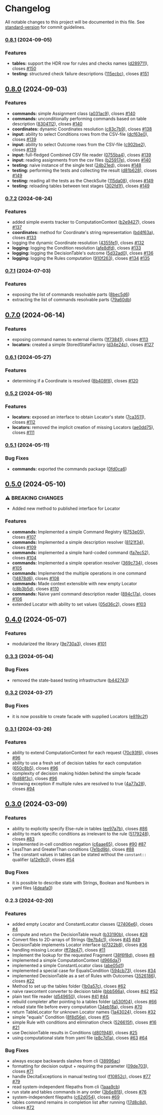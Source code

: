 # Changelog

All notable changes to this project will be documented in this file. See [standard-version](https://github.com/conventional-changelog/standard-version) for commit guidelines.

### [0.8.1](https://github.com/nergal-perm/java-decita/compare/v0.8.0...v0.8.1) (2024-09-05)


### Features

* **tables:** support the HDR row for rules and checks names ([d289711](https://github.com/nergal-perm/java-decita/commit/d2897113b0228d33f49a3e1dd0d7ef5105e56f7d)), closes [#150](https://github.com/nergal-perm/java-decita/issues/150)
* **testing:** structured check failure descriptions ([115ecbc](https://github.com/nergal-perm/java-decita/commit/115ecbcca80e867fb286650b9aee780446d006f9)), closes [#151](https://github.com/nergal-perm/java-decita/issues/151)

## [0.8.0](https://github.com/nergal-perm/java-decita/compare/v0.7.2...v0.8.0) (2024-09-03)


### Features

* **commands:** simple Assignment class ([a031ac9](https://github.com/nergal-perm/java-decita/commit/a031ac9370e6d589fe5ea66b2b798918bfe272be)), closes [#140](https://github.com/nergal-perm/java-decita/issues/140)
* **commands:** unconditionally performing commands based on table description ([8304112](https://github.com/nergal-perm/java-decita/commit/8304112d59690f362d58cc535c8c418b5d2f4be6)), closes [#140](https://github.com/nergal-perm/java-decita/issues/140)
* **coordinates:** dynamic Coordinates resolution ([c83c7b9](https://github.com/nergal-perm/java-decita/commit/c83c7b9e32d4598f8c851a18e556012df46b9dd0)), closes [#138](https://github.com/nergal-perm/java-decita/issues/138)
* **input:** ability to select Conditions rows from the CSV-file ([dcf63e0](https://github.com/nergal-perm/java-decita/commit/dcf63e00a12061682693a82984a4c095f0b224d6)), closes [#139](https://github.com/nergal-perm/java-decita/issues/139)
* **input:** ability to select Outcome rows from the CSV-file ([c902be2](https://github.com/nergal-perm/java-decita/commit/c902be28709ee98c97597e53ac4d08cfacb39825)), closes [#139](https://github.com/nergal-perm/java-decita/issues/139)
* **input:** full-fledged Combined CSV file reader ([0755ba4](https://github.com/nergal-perm/java-decita/commit/0755ba40b587910ebc2f33485c68d59153135b8b)), closes [#139](https://github.com/nergal-perm/java-decita/issues/139)
* **input:** reading assignments from the csv files ([b25917e](https://github.com/nergal-perm/java-decita/commit/b25917e8f580d69ac44b0f10d3ccc7f75875e374)), closes [#140](https://github.com/nergal-perm/java-decita/issues/140)
* **testing:** naive instance of the single test ([24b21ed](https://github.com/nergal-perm/java-decita/commit/24b21ed33ed9ab213318fc12ac3e2bbb1f8a5502)), closes [#148](https://github.com/nergal-perm/java-decita/issues/148)
* **testing:** performing the tests and collecting the result ([d81b628](https://github.com/nergal-perm/java-decita/commit/d81b628abd2f4c1f503835845bdfb476dab740e7)), closes [#149](https://github.com/nergal-perm/java-decita/issues/149)
* **testing:** reading all the tests as the CheckSuite ([115da08](https://github.com/nergal-perm/java-decita/commit/115da08166726b67eccd666a8f40d7b53893898f)), closes [#149](https://github.com/nergal-perm/java-decita/issues/149)
* **testing:** reloading tables between test stages ([302fd1f](https://github.com/nergal-perm/java-decita/commit/302fd1f49069f6e29107a6bd84128bdeacde5868)), closes [#149](https://github.com/nergal-perm/java-decita/issues/149)

### [0.7.2](https://github.com/nergal-perm/java-decita/compare/v0.7.1...v0.7.2) (2024-08-24)


### Features

* added simple events tracker to ComputationContext ([b2e9427](https://github.com/nergal-perm/java-decita/commit/b2e94271597a58fadfaca71fa970fa3dab6ea10d)), closes [#137](https://github.com/nergal-perm/java-decita/issues/137)
* **coordinates:** method for Coordinate's string representation ([bd4f63a](https://github.com/nergal-perm/java-decita/commit/bd4f63a01ae3a735aaf3a97538958484a8b3f173)), closes [#133](https://github.com/nergal-perm/java-decita/issues/133)
* logging the dynamic Coordinate resolution ([4355fe1](https://github.com/nergal-perm/java-decita/commit/4355fe1ded72d73d17fd68f6fbc09001529879c2)), closes [#132](https://github.com/nergal-perm/java-decita/issues/132)
* **logging:** logging the Condition resolution ([afe8dfd](https://github.com/nergal-perm/java-decita/commit/afe8dfded936adeeaa7b1e7a41817ffd6e40a96f)), closes [#133](https://github.com/nergal-perm/java-decita/issues/133)
* **logging:** logging the DecisionTable's outcome ([5d32ad0](https://github.com/nergal-perm/java-decita/commit/5d32ad0bef3b0c826e55dd938d856f5918c2ab84)), closes [#136](https://github.com/nergal-perm/java-decita/issues/136)
* **logging:** logging the Rules computation ([910f263](https://github.com/nergal-perm/java-decita/commit/910f2636f65ff2280ac635c8e508aa6ffda91048)), closes [#134](https://github.com/nergal-perm/java-decita/issues/134) [#135](https://github.com/nergal-perm/java-decita/issues/135)

### [0.7.1](https://github.com/nergal-perm/java-decita/compare/v0.7.0...v0.7.1) (2024-07-03)


### Features

* exposing the list of commands resolvable parts ([8bec5d6](https://github.com/nergal-perm/java-decita/commit/8bec5d6600d90673c9be926b67ee0c6f159ef243))
* extracting the list of commands resolvable parts ([79a60db](https://github.com/nergal-perm/java-decita/commit/79a60dbe64c64834aca080ba9ec0e28242e93085))

## [0.7.0](https://github.com/nergal-perm/java-decita/compare/v0.6.1...v0.7.0) (2024-06-14)


### Features

* exposing command names to external clients ([1f73841](https://github.com/nergal-perm/java-decita/commit/1f738416cd71d5cdd322c784638992346d6e331a)), closes [#113](https://github.com/nergal-perm/java-decita/issues/113)
* **locators:** created a simple StoredStateFactory ([d34e24c](https://github.com/nergal-perm/java-decita/commit/d34e24ca1b44949b0b118bbb17d8f8ff479d8896)), closes [#127](https://github.com/nergal-perm/java-decita/issues/127)

### [0.6.1](https://github.com/nergal-perm/java-decita/compare/v0.6.0...v0.6.1) (2024-05-27)


### Features

* determining if a Coordinate is resolved ([8b408f8](https://github.com/nergal-perm/java-decita/commit/8b408f87e1c1887f4b2f5233b7adf5e3cf9acb7c)), closes [#120](https://github.com/nergal-perm/java-decita/issues/120)

### [0.5.2](https://github.com/nergal-perm/java-decita/compare/v0.5.1...v0.5.2) (2024-05-18)


### Features

* **locators:** exposed an interface to obtain Locator's state ([7ca3511](https://github.com/nergal-perm/java-decita/commit/7ca351192010a58d93143ed5c7ec1ccfa5706003)), closes [#112](https://github.com/nergal-perm/java-decita/issues/112)
* **locators:** removed the implicit creation of missing Locators ([ae0dd75](https://github.com/nergal-perm/java-decita/commit/ae0dd7510e32627deea0f485ba828327e335acab)), closes [#111](https://github.com/nergal-perm/java-decita/issues/111)

### [0.5.1](https://github.com/nergal-perm/java-decita/compare/v0.5.0...v0.5.1) (2024-05-11)


### Bug Fixes

* **commands:** exported the commands package ([0fd0ca6](https://github.com/nergal-perm/java-decita/commit/0fd0ca6785df6b3d4a908f71ff918c99da9b5d96))

## [0.5.0](https://github.com/nergal-perm/java-decita/compare/v0.4.0...v0.5.0) (2024-05-10)


### ⚠ BREAKING CHANGES

* Added new method to published interface for Locator

### Features

* **commands:** Implemented a simple Command Registry ([6753e05](https://github.com/nergal-perm/java-decita/commit/6753e0539a37313eac6a9d99d1d4775f51abce38)), closes [#107](https://github.com/nergal-perm/java-decita/issues/107)
* **commands:** Implemented a simple description resolver ([8121f34](https://github.com/nergal-perm/java-decita/commit/8121f3420384441d8ea4f3c8aa1f0301a6569cc7)), closes [#109](https://github.com/nergal-perm/java-decita/issues/109)
* **commands:** implemented a simple hard-coded command ([fa7ec52](https://github.com/nergal-perm/java-decita/commit/fa7ec52b698b919995db48e36f184588f78becd1)), closes [#104](https://github.com/nergal-perm/java-decita/issues/104)
* **commands:** Implemented a simple operation resolver ([369c734](https://github.com/nergal-perm/java-decita/commit/369c734b3ae124adf63215610e12ed37b07980e6)), closes [#105](https://github.com/nergal-perm/java-decita/issues/105)
* **commands:** Implemented the multiple operations in one command ([14878d6](https://github.com/nergal-perm/java-decita/commit/14878d67feb9385d4a42ae3d6a310a47bb9a4061)), closes [#108](https://github.com/nergal-perm/java-decita/issues/108)
* **commands:** Made context extensible with new empty Locator ([c8b3b5d](https://github.com/nergal-perm/java-decita/commit/c8b3b5d2b43cf1b31a47c579a3d7e7bef6cabb04)), closes [#110](https://github.com/nergal-perm/java-decita/issues/110)
* **commands:** Naive yaml command description reader ([894c17a](https://github.com/nergal-perm/java-decita/commit/894c17aa14fe652fee30526ef52b60e2063b1522)), closes [#106](https://github.com/nergal-perm/java-decita/issues/106)
* extended Locator with ability to set values ([05d36c2](https://github.com/nergal-perm/java-decita/commit/05d36c28820f1084129a95008f79f9647e702038)), closes [#103](https://github.com/nergal-perm/java-decita/issues/103)

## [0.4.0](https://github.com/nergal-perm/java-decita/compare/v0.3.3...v0.4.0) (2024-05-07)


### Features

* modularized the library ([9e730a3](https://github.com/nergal-perm/java-decita/commit/9e730a35388455eba78f77906ebdbb2fcff4c3a4)), closes [#101](https://github.com/nergal-perm/java-decita/issues/101)

### [0.3.3](https://github.com/nergal-perm/java-decita/compare/v0.3.2...v0.3.3) (2024-05-04)


### Bug Fixes

* removed the state-based testing infrastructure ([b442743](https://github.com/nergal-perm/java-decita/commit/b442743770be82ee2f8b8acdebcfcdabddf25795))

### [0.3.2](https://github.com/nergal-perm/java-decita/compare/v0.3.1...v0.3.2) (2024-03-27)


### Bug Fixes

* it is now possible to create facade with supplied Locators ([e819c2f](https://github.com/nergal-perm/java-decita/commit/e819c2fbf06af910ad0d978a859d60a114a3e28e))

### [0.3.1](https://github.com/nergal-perm/java-decita/compare/v0.3.0...v0.3.1) (2024-03-26)


### Features

* ability to extend ComputationContext for each request ([70c93f6](https://github.com/nergal-perm/java-decita/commit/70c93f6e26f11ae065dc2e66897ece11d6d35a4f)), closes [#96](https://github.com/nergal-perm/java-decita/issues/96)
* ability to use a fresh set of decision tables for each computation ([650c8b5](https://github.com/nergal-perm/java-decita/commit/650c8b5834e0d2045d483301f6ba7ca105936199)), closes [#96](https://github.com/nergal-perm/java-decita/issues/96)
* complexity of decision making hidden behind the simple facade ([6d88f3c](https://github.com/nergal-perm/java-decita/commit/6d88f3c031e5deae6944ad456751332fae423cbd)), closes [#96](https://github.com/nergal-perm/java-decita/issues/96)
* throwing exception if multiple rules are resolved to true ([4a77a28](https://github.com/nergal-perm/java-decita/commit/4a77a28bb418489862af4f3d20a8ef0a141103b5)), closes [#94](https://github.com/nergal-perm/java-decita/issues/94)

## [0.3.0](https://github.com/nergal-perm/java-decita/compare/v0.2.3...v0.3.0) (2024-03-09)


### Features

* ability to explicitly specify Else-rule in tables ([ee97a7b](https://github.com/nergal-perm/java-decita/commit/ee97a7ba64689eea256e340ab0cb68ca5d152b22)), closes [#86](https://github.com/nergal-perm/java-decita/issues/86)
* ability to mark specific conditions as irrelevant to the rule ([5179248](https://github.com/nergal-perm/java-decita/commit/51792489aba83dcd2e84d2db2d0c6f14252bd509)), closes [#83](https://github.com/nergal-perm/java-decita/issues/83)
* Implemented in-cell condition negation ([c6aae65](https://github.com/nergal-perm/java-decita/commit/c6aae6509cf70cc6fd66b3099e9d67cd058141bb)), closes [#90](https://github.com/nergal-perm/java-decita/issues/90) [#87](https://github.com/nergal-perm/java-decita/issues/87)
* LessThan and GreaterThan conditions ([7e1bd9b](https://github.com/nergal-perm/java-decita/commit/7e1bd9b3150c5ca44c5c17c26a597e14871ba38c)), closes [#88](https://github.com/nergal-perm/java-decita/issues/88)
* The constant values in tables can be stated without the `constant::` qualifier ([a12e9c0](https://github.com/nergal-perm/java-decita/commit/a12e9c08981ef295fea0139a3b344051bd8db6f0)), closes [#54](https://github.com/nergal-perm/java-decita/issues/54)


### Bug Fixes

* it is possible to describe state with Strings, Boolean and Numbers in yaml files ([4deafa0](https://github.com/nergal-perm/java-decita/commit/4deafa096e26473afe71d514ce1b7ccab307505c))

### 0.2.3 (2024-02-20)


### Features

* added empty Locator and ConstantLocator classes ([27406e6](https://github.com/nergal-perm/java-decita/commit/27406e63765e1c2dfedcd14d63f1a601fec761af)), closes [#4](https://github.com/nergal-perm/java-decita/issues/4)
* compute and return the DecisionTable result ([b33190b](https://github.com/nergal-perm/java-decita/commit/b33190b6e0ce0c65fddaaa8455d27dc6db2feac6)), closes [#28](https://github.com/nergal-perm/java-decita/issues/28)
* Convert files to 2D-arrays of Strings ([9e7b4c1](https://github.com/nergal-perm/java-decita/commit/9e7b4c12d01227602de198fbc135bb91850e4bc5)), closes [#45](https://github.com/nergal-perm/java-decita/issues/45) [#49](https://github.com/nergal-perm/java-decita/issues/49)
* DecisionTable implements Locator interface ([d7322b8](https://github.com/nergal-perm/java-decita/commit/d7322b8b1286c092fc60010266664475f1a4823d)), closes [#36](https://github.com/nergal-perm/java-decita/issues/36)
* handling missing Locator ([ff7de47](https://github.com/nergal-perm/java-decita/commit/ff7de479b37f84870346435204d9380804c49e9c)), closes [#11](https://github.com/nergal-perm/java-decita/issues/11)
* Implement the lookup for the requested Fragment ([38f6f8d](https://github.com/nergal-perm/java-decita/commit/38f6f8d1f4ce93fae400bd83b58ba3ba1b06f40c)), closes [#8](https://github.com/nergal-perm/java-decita/issues/8)
* implemented a simple ComputationContext ([d966da7](https://github.com/nergal-perm/java-decita/commit/d966da736f9b07aa9cfa3e253250e1891f3df3d8))
* implemented a simple ConstantLocator class ([abe05d1](https://github.com/nergal-perm/java-decita/commit/abe05d10937a4d7c8624881b139d0d6f44b6b6ec))
* implemented a special case for EqualsCondition ([594cb73](https://github.com/nergal-perm/java-decita/commit/594cb7367f53f4f5bb1b046fd536d35de548ee68)), closes [#34](https://github.com/nergal-perm/java-decita/issues/34)
* implemented DecisionTable as a set of Rules with Outcomes ([3526186](https://github.com/nergal-perm/java-decita/commit/35261869f46c98bc114914e46713eaf172e629b3)), closes [#22](https://github.com/nergal-perm/java-decita/issues/22)
* Method to set up the tables folder ([1b0a57c](https://github.com/nergal-perm/java-decita/commit/1b0a57c2908328335f2c22bd0c1100e5b54f862f)), closes [#62](https://github.com/nergal-perm/java-decita/issues/62)
* naive rawcontent converter to decision table ([bbb566a](https://github.com/nergal-perm/java-decita/commit/bbb566a00e77bedcd3f1bfabf8dea59aaaeb4a73)), closes [#42](https://github.com/nergal-perm/java-decita/issues/42) [#52](https://github.com/nergal-perm/java-decita/issues/52)
* plain text file reader ([d549650](https://github.com/nergal-perm/java-decita/commit/d54965091b24edf3666906c7151997eee1aeb842)), closes [#41](https://github.com/nergal-perm/java-decita/issues/41) [#44](https://github.com/nergal-perm/java-decita/issues/44)
* rebuild completer after pointing to a tables folder ([a530f04](https://github.com/nergal-perm/java-decita/commit/a530f04af4eb1d720035e523d9975730c54e672c)), closes [#66](https://github.com/nergal-perm/java-decita/issues/66)
* reload state file before every computation ([34eb18a](https://github.com/nergal-perm/java-decita/commit/34eb18afb87d83db44b7b727d18535a777b3142c)), closes [#70](https://github.com/nergal-perm/java-decita/issues/70)
* return TableLocator for unknown Locator names ([1a43024](https://github.com/nergal-perm/java-decita/commit/1a430245692768889344f1d3a97aff57120cd699)), closes [#32](https://github.com/nergal-perm/java-decita/issues/32)
* simple "equals" Condition ([8f8d56e](https://github.com/nergal-perm/java-decita/commit/8f8d56e7977843789c4fc7f4c53b0886f6c4dce0)), closes [#15](https://github.com/nergal-perm/java-decita/issues/15)
* simple Rule with conditions and elimination check ([526615f](https://github.com/nergal-perm/java-decita/commit/526615feef5aa68e15e45fa901cf770d9725fbe4)), closes [#16](https://github.com/nergal-perm/java-decita/issues/16) [#21](https://github.com/nergal-perm/java-decita/issues/21)
* use DecisionTable results in Conditions ([d801948](https://github.com/nergal-perm/java-decita/commit/d801948d960fd6eeeaae7558c25e93d8edd72cbe)), closes [#25](https://github.com/nergal-perm/java-decita/issues/25)
* using computational state from yaml file ([e8c7d1a](https://github.com/nergal-perm/java-decita/commit/e8c7d1a6fa16bab357b6322fbb782f07c27ba2ab)), closes [#63](https://github.com/nergal-perm/java-decita/issues/63) [#64](https://github.com/nergal-perm/java-decita/issues/64)


### Bug Fixes

* always escape backwards slashes from cli ([38996ac](https://github.com/nergal-perm/java-decita/commit/38996ac0411ee4a1419d1c36ab7d6f12ba3c45f2))
* formatting for decision output + requiring the parameter ([09de703](https://github.com/nergal-perm/java-decita/commit/09de7039bc95a48af50e9881995a28e68602f810)), closes [#71](https://github.com/nergal-perm/java-decita/issues/71)
* handle DecitaExceptions in manual testing tool ([f10852c](https://github.com/nergal-perm/java-decita/commit/f10852cbd2ba1ea62a1d4738ca5052c80bdca8c4)), closes [#77](https://github.com/nergal-perm/java-decita/issues/77) [#79](https://github.com/nergal-perm/java-decita/issues/79)
* read system-independent filepaths from cli ([1aaa9cb](https://github.com/nergal-perm/java-decita/commit/1aaa9cb43656c03879b53c7232b10200fd7d01c2))
* run state and tables commands in any order ([3b6e8f8](https://github.com/nergal-perm/java-decita/commit/3b6e8f8b357d1e6cd02ff89a396003394f4ab815)), closes [#76](https://github.com/nergal-perm/java-decita/issues/76)
* system-independent filepaths ([c62d054](https://github.com/nergal-perm/java-decita/commit/c62d0549b0bf7bd6ac3089b1088e5e89f2daaa37)), closes [#69](https://github.com/nergal-perm/java-decita/issues/69)
* tables command remains in completion list after running ([17d8c8d](https://github.com/nergal-perm/java-decita/commit/17d8c8d9a681e3b5de331c7e2569a86e17709d86)), closes [#72](https://github.com/nergal-perm/java-decita/issues/72)
